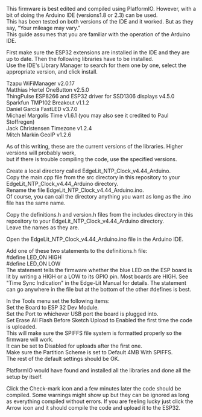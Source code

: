 This firmware is best edited and compiled using PlatformIO. However, with a bit of doing the Arduino IDE (versions1.8 or 2.3) can be used.    
This has been tested on both versions of the IDE and it worked. But as they say, “Your mileage may vary.”    
This guide assumes that you are familiar with the operation of the Arduino IDE.   

First make sure the ESP32 extensions are installed in the IDE and they are up to date. Then the following libraries have to be installed.    
Use the IDE's Library Manager to search for them one by one, select the appropriate version, and click install.     

Tzapu WiFiManager v2.0.17   
Matthias Hertel OneButton v2.5.0   
ThingPulse ESP8266 and ESP32 driver for SSD1306 displays v4.5.0   
Sparkfun TMP102 Breakout v1.1.2   
Daniel Garcia FastLED v3.7.0   
Michael Margolis Time v1.6.1  (you may also see it credited to Paul Stoffregen)    
Jack Christensen Timezone v1.2.4   
Mitch Markin GeoIP v1.2.6   

As of this writing, these are the current versions of the libraries. Higher versions will probably work,    
but if there is trouble compiling the code, use the specified versions.

Create a local directory called EdgeLit_NTP_Clock_v4.44_Arduino.    
Copy the main.cpp file from the src directory in this repository to your EdgeLit_NTP_Clock_v4.44_Arduino directory.    
Rename the file EdgeLit_NTP_Clock_v4.44_Arduino.ino.    
Of course, you can call the directory anything you want as long as the .ino file has the same name.   

Copy the definitions.h and version.h files from the includes directory in this repository to your EdgeLit_NTP_Clock_v4.44_Arduino directory.    
Leave the names as they are.    

Open the EdgeLit_NTP_Clock_v4.44_Arduino.ino file in the Arduino IDE.  

Add one of these two statements to the definitions.h file:   
#define LED_ON HIGH   
#define LED_ON LOW   
The statement tells the firmware whether the blue LED on the ESP board is lit by writing a HIGH or a LOW to its GPIO pin. Most boards are HIGH.
See "Time Sync Indication" in the Edge-Lit Manual for details.
The statement can go anywhere in the file but at the bottom of the other #defines is best.    

In the Tools menu set the following items:   
Set the Board to ESP 32 Dev Module.   
Set the Port to whichever USB port the board is plugged into.   
Set Erase All Flash Before Sketch Upload to Enabled the first time the code is uploaded.    
  This will make sure the SPIFFS file system is formatted properly so the firmware will work.    
  It can be set to Disabled for uploads after the first one.     
Make sure the Partition Scheme is set to Default 4MB With SPIFFS.   
The rest of the default settings should be OK.   

PlatformIO would have found and installed all the libraries and done all the setup by itself.   

Click the Check-mark icon and a few minutes later the code should be compiled. Some warnings might show up but they can be ignored
as long as everything compiled without errors.
If you are feeling lucky just click the Arrow icon and it should compile the code and upload it to the ESP32.   
